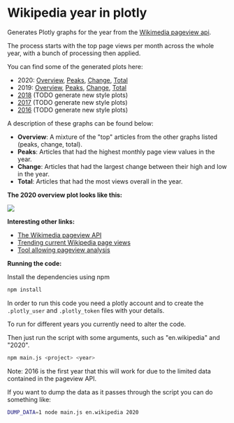 # Wikipedia year in plotly

Generates Plotly graphs for the year from the [Wikimedia pageview api](https://wikitech.wikimedia.org/wiki/Analytics/AQS/Pageviews).

The process starts with the top page views per month across the whole year, with a bunch of processing then applied.

You can find some of the generated plots here:

- 2020: [Overview](https://chart-studio.plotly.com/~addshore/18), [Peaks](https://chart-studio.plotly.com/~addshore/20), [Change](https://chart-studio.plotly.com/~addshore/14), [Total](https://chart-studio.plotly.com/~addshore/16)
- 2019: [Overview](https://chart-studio.plotly.com/~addshore/25), [Peaks](https://chart-studio.plotly.com/~addshore/23), [Change](https://chart-studio.plotly.com/~addshore/27), [Total](https://chart-studio.plotly.com/~addshore/29)
- [2018](https://chart-studio.plotly.com/~addshore/8) (TODO generate new style plots)
- [2017](https://chart-studio.plotly.com/~addshore/10) (TODO generate new style plots)
- [2016](https://chart-studio.plotly.com/~addshore/12) (TODO generate new style plots)

A description of these graphs can be found below:

- **Overview**: A mixture of the "top" articles from the other graphs listed (peaks, change, total).
- **Peaks**: Articles that had the highest monthly page view values in the year.
- **Change**: Articles that had the largest change between their high and low in the year.
- **Total**: Articles that had the most views overall in the year.


**The 2020 overview plot looks like this:**

![](https://i.imgur.com/izMjcxl.png)

**Interesting other links:**

- [The Wikimedia pageview API](https://wikitech.wikimedia.org/wiki/Analytics/AQS/Pageviews)
- [Trending current Wikipedia page views](https://wikilytics.herokuapp.com/)
- [Tool allowing pageview analysis](https://pageviews.toolforge.org/)

**Running the code:**

Install the dependencies using npm

```sh
npm install
```

In order to run this code you need a plotly account and to create the `.plotly_user` and `.plotly_token` files with your details.

To run for different years you currently need to alter the code.

Then just run the script with some arguments, such as "en.wikipedia" and "2020".

```sh
npm main.js <project> <year>
```

Note: 2016 is the first year that this will work for due to the limited data contained in the pageview API.

If you want to dump the data as it passes through the script you can do something like:

```sh
DUMP_DATA=1 node main.js en.wikipedia 2020
```